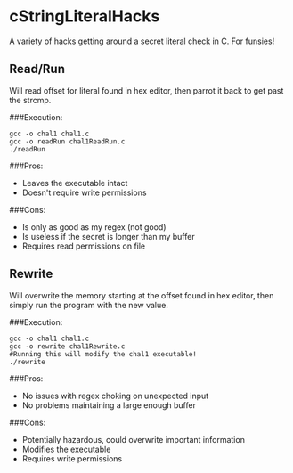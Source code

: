cStringLiteralHacks
===================

A variety of hacks getting around a secret literal check in C. For funsies!

Read/Run
--------
Will read offset for literal found in hex editor,
then parrot it back to get past the strcmp.

###Execution:

    gcc -o chal1 chal1.c
    gcc -o readRun chal1ReadRun.c
    ./readRun

###Pros:
+ Leaves the executable intact
+ Doesn't require write permissions

###Cons:
- Is only as good as my regex (not good)
- Is useless if the secret is longer than my buffer
- Requires read permissions on file

Rewrite
-------
Will overwrite the memory starting at the offset
found in hex editor, then simply run the program
with the new value.

###Execution:

    gcc -o chal1 chal1.c
    gcc -o rewrite chal1Rewrite.c
    #Running this will modify the chal1 executable!
    ./rewrite

###Pros:
+ No issues with regex choking on unexpected input
+ No problems maintaining a large enough buffer

###Cons:
- Potentially hazardous, could overwrite important information
- Modifies the executable
- Requires write permissions


